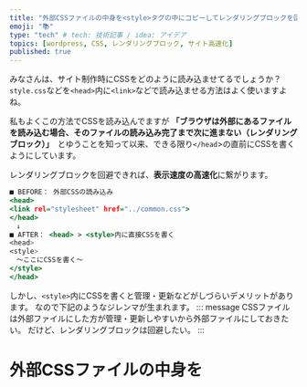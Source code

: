 ```yaml
---
title: "外部CSSファイルの中身を<style>タグの中にコピーしてレンダリングブロックを回避しよう"
emoji: "📚"
type: "tech" # tech: 技術記事 / idea: アイデア
topics: [wordpress, CSS, レンダリングブロック, サイト高速化]
published: true
---
```

みなさんは、サイト制作時にCSSをどのように読み込ませてるでしょうか？
`style.css`などを`<head>`内に`<link>`などで読み込ませる方法はよく使いますよね。

私もよくこの方法でCSSを読み込んでますが **「ブラウザは外部にあるファイルを読み込む場合、そのファイルの読み込み完了まで次に進まない（レンダリングブロック）」**　とゆうことを知って以来、できる限り`</head`>の直前にCSSを書くようにしています。

レンダリングブロックを回避できれば、**表示速度の高速化**に繋がります。
```html:index.html
■ BEFORE： 外部CSSの読み込み
<head>
<link rel="stylesheet" href="../common.css">
</head>
　↓
■ AFTER： <head> > <style>内に直接CSSを書く
<head>
<style>
　〜ここにCSSを書く〜
</style>
</head>
```

しかし、`<style>`内にCSSを書くと管理・更新などがしづらいデメリットがあります。
なので下記のようなジレンマが生まれます。
::: message
CSSファイルは外部ファイルにした方が管理・更新しやすいから外部ファイルにしておきたい。
だけど、レンダリングブロックは回避したい。
:::
# 外部CSSファイルの中身を <style>内に出力する #
ここでやっと本題です。
CSSファイルは外部ファイルのまま、中身だけ`<style>`内に出力する方法をご紹介します。
こうすることで、**「レンダリングブロックの回避」と「管理・更新のしやすさ」を両立**することができます。

全てのシーンで使えるわけではないですが、役に立つ時もあると思います。
今回は世界 No.1 シェアのCMS **「 WordPress 」** での方法をご紹介します。
::: message alert
HTMLとCSSだけではできません。
:::
# style.cssの中身を取得する #
PHPの [file_get_contents](https://www.php.net/manual/ja/function.file-get-contents.php) を使って`style.css`の中身を変数に格納します。
記述するファイルはテーマ内のfunctions.phpなどで問題ないと思います。
（ここでは使いまわしやすいように関数として定義）
```php:functions.php
function my_css_minifier(){

　global $post;

　$css  = '<style>';
　$css .= file_get_contents(get_template_directory_uri().'/css/style.css');
　$css .= '</style>';

　// パスの関係が変わるので、相対パスを絶対パスに変更しておく。
　$css = str_replace('../', get_template_directory_uri().'/', $css);
　return $css
}
```
あとは、`</head>`直前に`echo`すれば`style.css`の中身が出力されます。
```php:header.php
<head>
<?php echo my_css_minifier(); ?>
<?php wp_head(); ?>
</head>
```
::: message alert
wp_head()より前に出力してください。
:::

PHPなので、サイトが表示される時に毎回「style.cssの中身を取得 → </head>直前に出力」を実行します。そのため、`style.css`が更新されれば自動的に<style>内も更新されます。

これで、**「レンダリングブロックの回避」と「管理・更新のしやすさ」を両立**できました。
:::message
* 外部CSSファイルを読み込みに行ってないのでレンダリングブロックが発生しない。
* 外部CSSファイルを更新すればいいので管理・更新もしやすい。
:::

# CSSをMinifyしてさらに表示速度を向上させる #
先ほどまでの作業で、この記事のタイトルでもある **「外部CSSファイルの中身を<style>タグの中にコピーしてレンダリングブロックを回避」** は、一応できました。

ここでは、もう一歩踏み込んで **「Minify（軽量化）」** したいと思います。
先ほど`functions.php`に記載したコードを下記のように変更します。
```php:functions.php
function my_css_minifier(){

　global $post;

　$css  = '<style>';
　$css .= file_get_contents(get_template_directory_uri().'/css/style.css');
　$css .= '</style>';
　
　// Minifier
　$css = preg_replace('/\/\*.*?\*\//s', '', $css);
　$css = str_replace(array(PHP_EOL, "  "), '', $css);

　// パスの関係が変わるので、相対パスを絶対パスに変更しておく。
　$css = str_replace('../', get_template_directory_uri().'/', $css);

　return $css
}
```
出力する時は先ほどと同じです。
これで改行などが削除されたCSSが出力されます。
```php:header.php
<head>
<?php echo my_css_minifier(); ?>
<?php wp_head(); ?>
</head>
```
# 条件分岐でページ毎に対象のCSSを変更する #
もし、TOPページ用のCSSや記事ページ用のCSSなど、ページによって読み込ませたいCSSが異なる場合は、if文などで条件分岐処理を追加すればOKです。
```php:functions.php
function my_css_minifier(){

　global $post;

　$css  = '<style>';
　// 共通のCSS
　$css .= file_get_contents(get_template_directory_uri().'/css/style.css');
　if(is_front_page()){
　　// Topページ用のCSS
　　$css .= file_get_contents(get_template_directory_uri().'/css/top.css');
　}elseif(is_single()){
　　// 記事ページ用のCSS
　　$css .= file_get_contents(get_template_directory_uri().'/css/article.css');
　}

　$css .= '</style>';
　
　// Minifier
　$css = preg_replace('/\/\*.*?\*\//s', '', $css);
　$css = str_replace(array(PHP_EOL, "  "), '', $css);

　// パスの関係が変わるので、相対パスを絶対パスに変更しておく。
　$css = str_replace('../', get_template_directory_uri().'/', $css);

　return $css
}
```
以上。ちょっとした小ネタ（中ネタ？）の紹介でした。
需要はありそうなのであまり情報がなかったので記事にしてみました。

ご指摘・ご質問などありましたらコメントにてお知らせください。